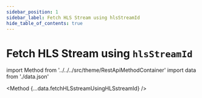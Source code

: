 ```yaml
---
sidebar_position: 1
sidebar_label: Fetch HLS Stream using hlsStreamId
hide_table_of_contents: true
---
```


# Fetch HLS Stream using `hlsStreamId`

import Method from '../../../src/theme/RestApiMethodContainer'
import data from './data.json'

<Method
{...data.fetchHLSstreamUsingHLSstreamId}
/>

